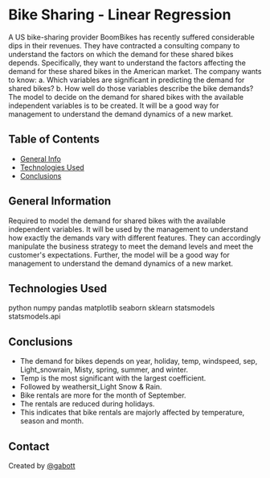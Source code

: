 # Bike Sharing - Linear Regression
A US bike-sharing provider BoomBikes has recently suffered considerable dips in their revenues. They have contracted a consulting company to understand the factors on which the demand for these shared bikes depends. Specifically, they want to understand the factors affecting the demand for these shared bikes in the American market. 
The company wants to know: 
a. Which variables are significant in predicting the demand for shared bikes?
b. How well do those variables describe the bike demands? 
The model to decide on the demand for shared bikes with the available independent variables is to be created. 
It will be a good way for management to understand the demand dynamics of a new market.

## Table of Contents
* [General Info](#general-information)
* [Technologies Used](#technologies-used)
* [Conclusions](#conclusions)
  
## General Information
Required to model the demand for shared bikes with the available independent variables. 
It will be used by the management to understand how exactly the demands vary with different features. 
They can accordingly manipulate the business strategy to meet the demand levels and meet the customer's expectations. Further, the model will be a good way for management to understand the demand dynamics of a new market.

## Technologies Used
python
numpy
pandas
matplotlib
seaborn
sklearn
statsmodels
statsmodels.api

## Conclusions
* The demand for bikes depends on year, holiday, temp, windspeed, sep, Light_snowrain, Misty, spring, summer, and winter.
* Temp is the most significant with the largest coefficient. 
* Followed by weathersit_Light Snow & Rain. 
* Bike rentals are more for the month of September. 
* The rentals are reduced during holidays. 
* This indicates that bike rentals are majorly affected by temperature, season and month.

## Contact
Created by [@gabott](#gabott)


<!-- Optional -->
<!-- ## License -->
<!-- This project is open source and available under the [... License](). -->

<!-- You don't have to include all sections - just the one's relevant to your project -->
